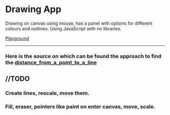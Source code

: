 <h1> Drawing App</h1>
<p>Drawing on canvas using mouse, has a panel with options for different colours and outlines. Using JavaScript with no libraries.  </p>
<p><a href="https://codepen.io/AitorGallardo/pen/rNKLVmw"> Playground</a> </p>

<hr/>

### Here is the source on which can be found the approach to find the [distance_from_a_point_to_a_line](https://stackoverflow.com/questions/14371841/finding-if-a-point-is-on-a-line)

## //TODO
### Create lines, rescale, move them.
### Fill, eraser, pointers like paint on enter canvas, move, scale.
